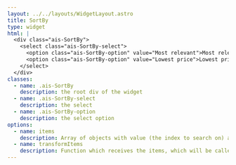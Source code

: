 ```yaml
---
layout: ../../layouts/WidgetLayout.astro
title: SortBy
type: widget
html: |
  <div class="ais-SortBy">
    <select class="ais-SortBy-select">
      <option class="ais-SortBy-option" value="Most relevant">Most relevant</option>
      <option class="ais-SortBy-option" value="Lowest price">Lowest price</option>
    </select>
  </div>
classes:
  - name: .ais-SortBy
    description: the root div of the widget
  - name: .ais-SortBy-select
    description: the select
  - name: .ais-SortBy-option
    description: the select option
options:
  - name: items
    description: Array of objects with value (the index to search on) and a label
  - name: transformItems
    description: Function which receives the items, which will be called before displaying them. Should return a new array with the same shape as the original array. Useful for mapping over the items to transform, remove or reorder them
---
```

